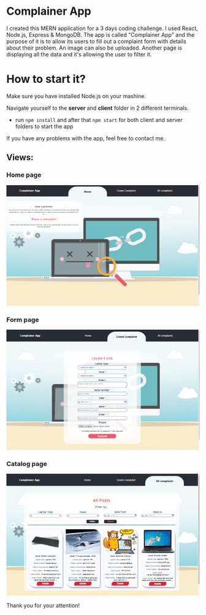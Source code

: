 # Complainer App

I created this MERN application for a 3 days coding challenge. I used React, Node.js, Express & MongoDB. The app is called "Complainer App" and the purpose of it is to allow its users to fill out a complaint form with details about their problem. An image can also be uploaded. Another page is displaying all the data and it's allowing the user to filter it.

# How to  start it?

Make sure you have installed Node.js on your mashine.

Navigate yourself to the <b>server</b> and <b>client</b> folder in 2 different terminals.

- run ```npm install``` and after that  ```npm start``` for both client and server folders to start the app


If you have any problems with the app, feel free to contact me.

## Views:
 
 ### Home page
 
<img src="./client/src/images/readme/home.png"/>

 ### Form page
 
<img src="./client/src/images/readme/form.png"/>

 ### Catalog page
 
<img src="./client/src/images/readme/catalog.png"/>

Thank you for your attention!
